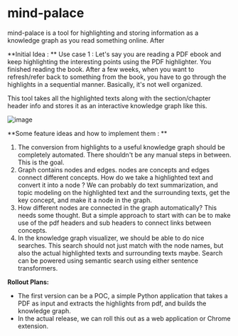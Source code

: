 # mind-palace

mind-palace is a tool for highlighting and storing information as a knowledge graph as you read something online. After  

**Initial Idea : **
Use case 1 : 
Let's say you are reading a PDF ebook and keep highlighting the interesting points using the PDF highlighter. 
You finished reading the book. After a few weeks, when you want to refresh/refer back to something from the book, you have to go through the highlights in a sequential manner. 
Basically, it's not well organized. 

This tool takes all the highlighted texts along with the section/chapter header info and stores it as an interactive knowledge graph like this. 

![image](https://github.com/dingusagar/mind-palace/assets/12700858/b965eefe-bdbe-4ff3-82dd-14ea2474427e)

**Some feature ideas and how to implement them : **
1. The conversion from highlights to a useful knowledge graph should be completely automated. There shouldn't be any manual steps in between. This is the goal. 
2. Graph contains nodes and edges. nodes are concepts and edges connect different concepts. How do we take a highlighted text and convert it into a node ? We can probably do text summarization, and topic modeling on the highlighted text and the surrounding texts, get the key concept, and make it a node in the graph.
3. How different nodes are connected in the graph automatically? This needs some thought. But a simple approach to start with can be to make use of the pdf headers and sub headers to connect links between concepts.
4. In the knowledge graph visualizer, we should be able to do nice searches. This search should not just match with the node names, but also the actual highlighted texts and surrounding texts maybe. Search can be powered using semantic search using either sentence transformers.

**Rollout Plans:** 
-  The first version can be a POC, a simple Python application that takes a PDF as input and extracts the highlights from pdf, and builds the knowledge graph.
-  In the actual release, we can roll this out as a web application or Chrome extension. 

